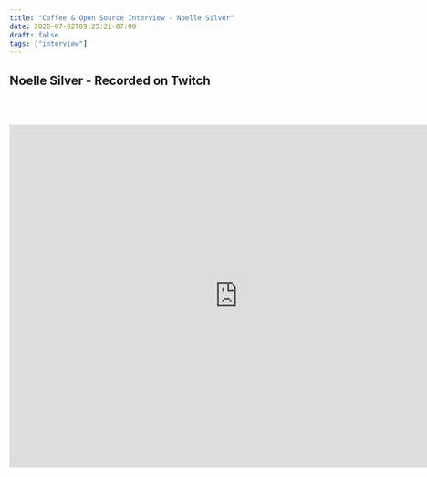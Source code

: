 ```yaml
---
title: "Coffee & Open Source Interview - Noelle Silver"
date: 2020-07-02T09:25:21-07:00
draft: false
tags: ["interview"]
---
```


## Noelle Silver - Recorded  on Twitch

<br /><br />

<center>
<iframe width="800" height="600" src="https://www.youtube.com/embed/yYruivtX9Ic" frameborder="0" allow="accelerometer; autoplay; clipboard-write; encrypted-media; gyroscope; picture-in-picture" allowfullscreen></iframe>
</center>